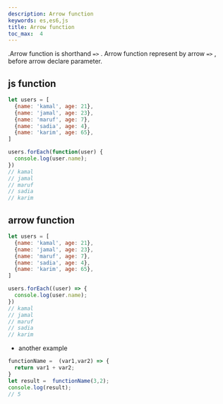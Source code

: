 ```yaml
---
description: Arrow function
keywords: es,es6,js
title: Arrow function
toc_max:  4
---
```


.Arrow function is shorthand `=>` . Arrow function represent by arrow `=>` , before arrow declare parameter.

## js function

```js
let users = [
  {name: 'kamal', age: 21},
  {name: 'jamal', age: 23},
  {name: 'maruf', age: 7},
  {name: 'sadia', age: 4},
  {name: 'karim', age: 65},
]

users.forEach(function(user) {
  console.log(user.name);
})
// kamal
// jamal
// maruf
// sadia
// karim
```

## arrow function

```js
let users = [
  {name: 'kamal', age: 21},
  {name: 'jamal', age: 23},
  {name: 'maruf', age: 7},
  {name: 'sadia', age: 4},
  {name: 'karim', age: 65},
]

users.forEach((user) => {
  console.log(user.name);
})
// kamal
// jamal
// maruf
// sadia
// karim
```

* another example

```js
functionName =  (var1,var2) => {
  return var1 + var2;
}
let result =  functionName(3,2);
console.log(result);
// 5
```
